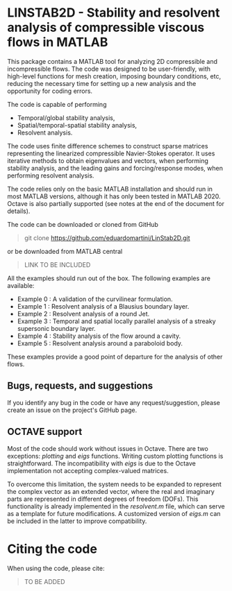 # LINSTAB2D - Stability and resolvent analysis of compressible viscous flows in MATLAB 


This package contains a MATLAB tool for analyzing 2D compressible and incompressible flows. The code was designed to be user-friendly, with high-level functions for mesh creation, imposing boundary conditions, etc, reducing the necessary time for setting up a new analysis and the opportunity for coding errors.

The code is capable of performing

* Temporal/global stability analysis,  
* Spatial/temporal-spatial stability analysis,
* Resolvent analysis.


The code uses finite difference schemes to construct sparse matrices representing the linearized compressible Navier-Stokes operator. It uses iterative methods to obtain eigenvalues and vectors, when performing stability analysis, and the leading gains and forcing/response modes, when performing resolvent analysis.

The code relies only on the basic MATLAB installation and should run in most MATLAB versions, although it has only been tested in MATLAB 2020. Octave is also partially supported (see notes at the end of the document for details).

The code can be downloaded or cloned from GitHub
> git clone https://github.com/eduardomartini/LinStab2D.git

or be downloaded from MATLAB central
> LINK TO BE INCLUDED  

All the examples should run out of the box. The following examples are available:

* Example 0 : A validation of the curvilinear formulation.
* Example 1 : Resolvent analysis of a Blausius boundary layer.
* Example 2 : Resolvent analysis of a round Jet.
* Example 3 : Temporal and spatial locally parallel analysis of a streaky supersonic boundary layer.
* Example 4 : Stability analysis of the flow around a cavity.
* Example 5 : Resolvent analysis around a paraboloid body.

These examples provide a good point of departure for the analysis of other flows. 


## Bugs, requests, and suggestions

If you identify any bug in the code or have any request/suggestion, please create an issue on the project's GitHub page.

## OCTAVE support
Most of the code should work without issues in Octave. There are two exceptions: *plotting* and *eigs* functions. Writing custom plotting functions is straightforward. The incompatibility with *eigs* is due to the Octave implementation not accepting complex-valued matrices.

To overcome this limitation, the system needs to be expanded to represent the complex vector as an extended vector, where the real and imaginary parts are represented in different degrees of freedom (DOFs). This functionality is already implemented in the *resolvent.m* file, which can serve as a template for future modifications. A customized version of _eigs.m_ can be included in the latter to improve compatibility.


# Citing the code
When using the code, please cite: 

> TO BE ADDED
